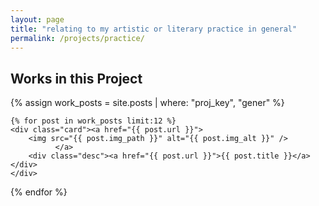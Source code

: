 ```yaml
---
layout: page
title: "relating to my artistic or literary practice in general"
permalink: /projects/practice/
---
```


## Works in this Project
<div class="resp-gallery">
 {% assign work_posts = site.posts | where: "proj_key", "gener" %}

    {% for post in work_posts limit:12 %}
    <div class="card"><a href="{{ post.url }}">
        <img src="{{ post.img_path }}" alt="{{ post.img_alt }}" />
              </a>
        <div class="desc"><a href="{{ post.url }}">{{ post.title }}</a></div>
    </div>
  {% endfor %}
</div>